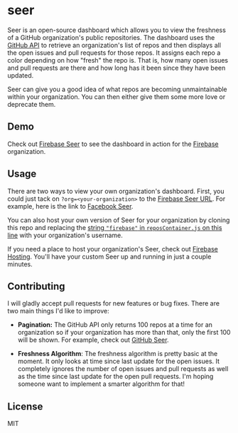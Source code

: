 # seer

Seer is an open-source dashboard which allows you to view the freshness of a GitHub organization's
public repositories. The dashboard uses the [GitHub API](https://developer.github.com/v3/) to
retrieve an organization's list of repos and then displays all the open issues and pull requests for
those repos. It assigns each repo a color depending on how "fresh" the repo is. That is, how many
open issues and pull requests are there and how long has it been since they have been updated.

Seer can give you a good idea of what repos are becoming unmaintainable within your organization.
You can then either give them some more love or deprecate them.


## Demo

Check out [Firebase Seer](https://seer.firebaseapp.com/) to see the dashboard in action for the
[Firebase](https://www.firebase.com/) organization.


## Usage

There are two ways to view your own organization's dashboard. First, you could just tack on
`?org=<your-organization>` to the [Firebase Seer URL](https://seer.firebaseapp.com/). For example,
here is the link to [Facebook Seer](https://seer.firebaseapp.com?org=facebook).

You can also host your own version of Seer for your organization by cloning this repo and replacing
the [string `"firebase"` in `reposContainer.js` on this line](https://github.com/jacobawenger/seer/blob/93f3d5726cf5f789b5d49f706caf06c672316749/js/reposContainer.js#L27)
with your organization's username.

If you need a place to host your organization's Seer, check out [Firebase Hosting](https://www.firebase.com/hosting.html). You'll have your custom Seer up and running in just a couple minutes.


## Contributing

I will gladly accept pull requests for new features or bug fixes. There are two main things I'd like
to improve:

* __Pagination:__ The GitHub API only returns 100 repos at a time for an organization so if your
organization has more than that, only the first 100 will be shown. For example, check out
[GitHub Seer](https://seer.firebaseapp.com?org=github).

* __Freshness Algorithm__: The freshness algorithm is pretty basic at the moment. It only
looks at time since last update for the open issues. It completely ignores the number of open issues
and pull requests as well as the time since last update for the open pull requests. I'm hoping
someone want to implement a smarter algorithm for that!


## License

MIT
